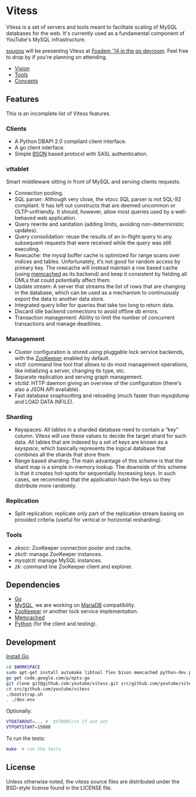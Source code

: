Vitess
======

Vitess is a set of servers and tools meant to facilitate scaling of MySQL databases for the web.
It's currently used as a fundamental component of YouTube's MySQL infrastructure.

[sougou](https://github.com/sougou) will be presenting Vitess at [Fosdem '14 in the go devroom](https://fosdem.org/2014/schedule/track/go/). Feel free to drop by if you're planning
on attending.

* [Vision](https://github.com/youtube/vitess/blob/master/doc/Vision.markdown)
* [Tools](https://github.com/youtube/vitess/blob/master/doc/Tools.markdown)
* [Concepts](https://github.com/youtube/vitess/blob/master/doc/Concepts.markdown)

Features
--------

This is an incomplete list of Vitess features.

### Clients

* A Python DBAPI 2.0 compliant client interface.
* A go client interface.
* Simple [BSON](http://http://bsonspec.org/) based protocol with SASL
  authentication.

### vttablet

Smart middleware sitting in front of MySQL and serving clients
requests.

* Connection pooling.
* SQL parser: Although very close, the vtocc SQL parser is not SQL-92
  compliant. It has left out constructs that are deemed uncommon or
  OLTP-unfriendly. It should, however, allow most queries used by a
  well-behaved web application.
* Query rewrite and sanitation (adding limits, avoiding non-deterministic updates).
* Query consolidation: reuse the results of an in-flight query to any
  subsequent requests that were received while the query was still
  executing.
* Rowcache: the mysql buffer cache is optimized for range scans over
  indices and tables. Unfortunately, it’s not good for random access
  by primary key. The rowcache will instead maintain a row based cache
  (using [memcached](http://memcached.org/) as its backend) and keep it
  consistent by fielding all DMLs that could potentially affect them.
* Update stream: A server that streams the list of rows that are changing
  in the database, which can be used as a mechanism to continuously export
  the data to another data store.
* Integrated query killer for queries that take too long to return
  data.
* Discard idle backend connections to avoid offline db errors.
* Transaction management: Ability to limit the number of concurrent
  transactions and manage deadlines.
	  
### Management

* Cluster configuration is stored using pluggable lock service
  backends, with the [ZooKeeper](http://zookeeper.apache.org/) enabled
  by default.
* *vtctl*: command line tool that allows to do most management
  operations, like initializing a server, changing its type, etc.
* Separate replication and serving graph management.
* *vtctld*: HTTP daemon giving an overview of the configuration
   (there's also a JSON API available).
* Fast database snaphsotting and reloading (much faster than mysqldump
  and LOAD DATA INFILE).

### Sharding 

* Keyspaces: All tables in a sharded database need to contain a “key”
  column. Vitess will use these values to decide the target shard for
  such data. All tables that are indexed by a set of keys are known as
  a *keyspace*, which basically represents the logical database that
  combines all the shards that store them.
* Range based sharding: The main advantage of this scheme is that the
  shard map is a simple in-memory lookup. The downside of this scheme
  is that it creates hot-spots for sequentially increasing keys. In
  such cases, we recommend that the application hash the keys so they
  distribute more randomly.

### Replication

* Split replication: replicate only part of the replication stream
  basing on provided criteria (useful for vertical or horizontal
  resharding).

### Tools

* *zkocc*: ZooKeeper connection pooler and cache.
* *zkctl*: manage ZooKeeper instances.
* *mysqlctl*: manage MySQL instances.
* *zk*: command line ZooKeeper client and explorer.

Dependencies
------------

* [Go](http://golang.org)
* [MySQL](http://mysql.com), we are working on
  [MariaDB](https://mariadb.org/) compatibility.
* [ZooKeeper](http://zookeeper.apache.org/) or another lock service implementation.
* [Memcached](http://memcached.org)
* [Python](http://python.org) (for the client and testing).

Development
-----------

[Install Go](http://golang.org/doc/install).

``` sh
cd $WORKSPACE
sudo apt-get install automake libtool flex bison memcached python-dev python-mysqldb libssl-dev g++ mercurial git
go get code.google.com/p/opts-go
git clone git@github.com:youtube/vitess.git src/github.com/youtube/vitess
cd src/github.com/youtube/vitess
./bootstrap.sh
. ./dev.env
```

Optionally:

``` sh
VTDATAROOT=... #  $VTROOT/vt if not set
VTPORTSTART=15000
```

To run the tests:

``` sh
make  # run the tests
```

License
-------

Unless otherwise noted, the vitess source files are distributed
under the BSD-style license found in the LICENSE file.

